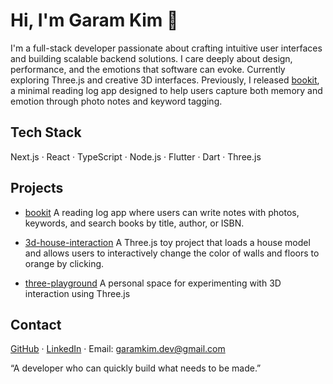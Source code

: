 # Hi, I'm Garam Kim 👋

I'm a full-stack developer passionate about crafting intuitive user interfaces and building scalable backend solutions.
I care deeply about design, performance, and the emotions that software can evoke.
Currently exploring Three.js and creative 3D interfaces.
Previously, I released [bookit](https://github.com/iizz/bookit),
a minimal reading log app designed to help users capture both memory and emotion through photo notes and keyword tagging.

## Tech Stack
Next.js · React · TypeScript · Node.js · Flutter · Dart  · Three.js

## Projects
- [bookit](https://github.com/iizz/bookit)
  A reading log app where users can write notes with photos, keywords, and search books by title, author, or ISBN.

- [3d-house-interaction](https://github.com/iizz/3d-house-interaction)
  A Three.js toy project that loads a house model and allows users to interactively change the color of walls and floors to orange by clicking.

- [three-playground](https://github.com/iizz/three-playground)
  A personal space for experimenting with 3D interaction using Three.js

## Contact
[GitHub](https://github.com/iizz) · [LinkedIn](https://linkedin.com/in/garamkim-dev) · Email: garamkim.dev@gmail.com

“A developer who can quickly build what needs to be made.”
